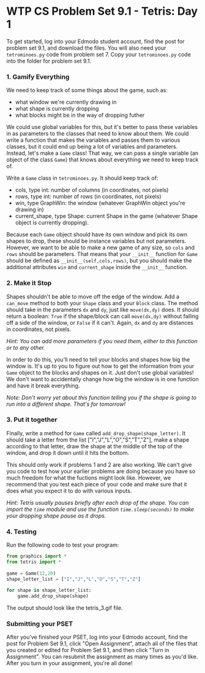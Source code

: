 # WTP CS Problem Set 9.1 - Tetris: Day 1

To get started, log into your Edmodo student account, find the post for problem set 9.1, and download the files. You will also need your `tetrominoes.py` code from problem set 7. Copy your `tetrominoes.py` code into the folder for problem set 9.1.

### 1. Gamify Everything
We  need  to  keep  track  of  some  things  about  the  game,  such  as:

  * what  window  we're  currently  drawing  in
  * what  shape  is  currently  dropping
  * what  blocks  might  be  in  the  way  of  dropping  futher
  
 We  could  use  global  variables  for  this,  but  it's  better  to  pass  these  variables  in  as  parameters  to  the  classes  that need  to  know  about  them.  We  could  write  a  function  that  makes  the  variables  and  passes  them  to  various  classes, but  it  could  end  up  being  a  lot  of  variables  and  parameters.  Instead,  let's  make  a  `Game`  class!  That  way,  we  can  pass  a single  variable  (an  object  of  the  class  `Game`)  that  knows  about  everything  we  need  to  keep  track  of.
 
Write  a  `Game`  class in `tetrominoes.py`.  It  should  keep  track  of:
  
  * cols,  type  int:  number  of  columns  (in  coordinates,  not  pixels)
  * rows,  type  int:  number  of  rows  (in  coordinates,  not  pixels)
  * win,  type  GraphWin:  the  window  (whatever  GraphWin  object  you're  drawing  in)
  * current_shape,  type  Shape:  current  Shape  in  the  game  (whatever  Shape  object  is  currently  dropping).
  
Because  each  `Game`  object  should  have  its  own  window  and  pick  its  own  shapes  to  drop,  these  should  be  instance variables  but  not  parameters.  However,  we  want  to  be  able  to  make  a  new  game  of  any  size,  so  `cols`  and  `rows` should  be  parameters.  That  means  that  your  `__init__`  function  for  `Game`  should  be  defined  as  `__init__(self,cols,rows)`,  but  you  should  make  the  additional  attributes  `win`  and  `current_shape`  inside  the  `__init__`  function.
 
### 2. Make it Stop
Shapes  shouldn't  be  able  to  move  off  the  edge  of  the  window.  Add  a  `can_move`  method  to  both  your  `Shape`  class  and your  `Block`  class.  The  method  should  take  in  the  parameters  `dx`  and  `dy`,  just  like  `move(dx,dy)`  does.  It  should  return a  boolean:  `True`  if  the  shape/block  can  call  `move(dx,dy)`  without  falling  off  a  side  of  the  window,  or  `False`  if  it  can't. Again,  `dx`  and  `dy`  are  distances  in  coordinates,  not  pixels.

*Hint:  You  can  add  more  parameters  if  you  need  them,  either  to  this  function  or  to  any  other.*

In  order  to  do  this,  you'll  need  to  tell  your  blocks  and  shapes  how  big  the  window  is.  It's  up  to  you  to  figure  out  how  to get  the  information  from  your  `Game`  object  to  the  blocks  and  shapes  on  it.  Just  don't  use  global  variables!  We  don't want  to  accidentally  change  how  big  the  window  is  in  one  function  and  have  it  break  everything.

*Note:  Don't  worry  yet  about  this  function  telling  you  if  the  shape  is  going  to  run  into  a  different  shape.  That's  for tomorrow!*
 
### 3. Put it together
Finally,  write  a  method  for  `Game`  called  `add_drop_shape(shape_letter)`.  It  should  take  a  letter  from  the  list ["I","J","L","O","S","T","Z"],  make  a  shape  according  to  that  letter,  draw  the  shape  at  the  middle  of  the  top  of  the window,  and  drop  it  down  until  it  hits  the  bottom.

This  should  only  work  if  problems  1 and  2 are  also  working.  We  can't  give  you  code  to  test  how  your  earlier problems  are  doing  because  you  have  so  much  freedom  for  what  the  fuctions  might  look  like.  However,  we recommend  that  you  test  each  piece  of  your  code  and  make  sure  that  it  does  what  you  expect  it  to  do  with  various inputs.

*Hint:  Tetris  usually  pauses  briefly  after  each  drop  of  the  shape.  You  can  import  the  `time`  module  and  use  the  function `time.sleep(seconds)`  to  make  your  dropping  shape  pause  as  it  drops.*
 
### 4. Testing
Run the following code to test your program:
```python
from graphics import *
from tetris import *
 
game = Game(12,20)
shape_letter_list = ["I","J","L","O","S","T","Z"]
 
for shape in shape_letter_list:
    game.add_drop_shape(shape)
```

The  output  should  look  like the tetris_3.gif file.

### Submitting your PSET
After you’ve finished your PSET, log into your Edmodo account, find the post for Problem Set 9.1, click "Open Assignment", attach all of the files that you created or edited for Problem Set 9.1, and then click "Turn in Assignment". You can resubmit the assignment as many times as you'd like. After you turn in your assignment, you're all done!
